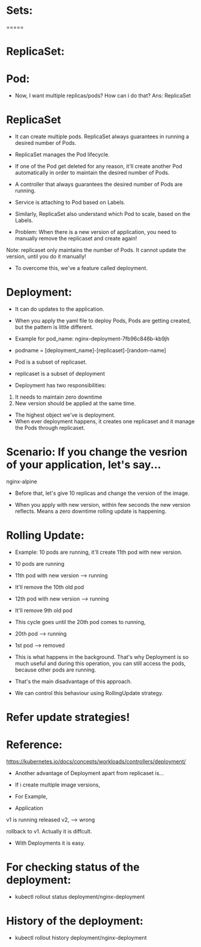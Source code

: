 # Sets:
  =====

# ReplicaSet:

# Pod:
* Now, 
I want multiple replicas/pods? How can i do that?
Ans: ReplicaSet

# ReplicaSet
* It can create multiple pods. ReplicaSet always guarantees in running a desired number of Pods.    

* ReplicaSet manages the Pod lifecycle.

* If one of the Pod get deleted for any reason, it'll create another Pod automatically in order to maintain the desired number of Pods.

* A controller that always guarantees the desired number of Pods are running.

* Service is attaching to Pod based on Labels. 
* Similarly, ReplicaSet also understand which Pod to scale, based on the Labels.


* Problem: When there is a new version of application, you need to manually remove the replicaset and create again!

Note: replicaset only maintains the number of Pods. It cannot update the version, until you do it manually!


* To overcome this, we've a feature called deployment.

# Deployment:
* It can do updates to the application.


* When you apply the yaml file to deploy Pods, Pods are getting created, but the pattern is little different.

* Example for pod_name: nginx-deployment-7fb96c846b-kb9jh

* podname = [deployment_name]-[replicaset]-[random-name]

* Pod is a subset of replicaset.
* replicaset is a subset of deployment


* Deployment has two responsibilities:

1. It needs to maintain zero downtime
2. New version should be applied at the same time.

* The highest object we've is deployment.
* When ever deployment happens, it creates one replicaset and it manage the Pods through replicaset.


# Scenario: If you change the vesrion of your application, let's say...

nginx-alpine


* Before that, let's give 10 replicas and change the version of the image.

* When you apply with new version, within few seconds the new version 
reflects. Means a zero downtime rolling update is happening.




# Rolling Update:
* Example: 10 pods are running, it'll create 11th pod with new version.

* 10 pods are running
* 11th pod with new version --> running
* It'll remove the 10th old pod
* 12th pod with new version --> running
* It'll remove 9th old pod

* This cycle goes until the 20th pod comes to running,

* 20th pod --> running
* 1st pod --> removed

* This is what happens in the background. That's why Deployment is so much useful and during this operation, you can still access the pods, because other pods are running.

* That's the main disadvantage of this approach. 

* We can control this behaviour using RollingUpdate strategy.


# Refer update strategies!




# Reference:
https://kubernetes.io/docs/concepts/workloads/controllers/deployment/


* Another advantage of Deployment apart from replicaset is...

* If i create multiple image versions,

* For Example,

* Application

v1 is running
released v2, --> wrong

rollback to v1. Actually it is diffcult.



* With Deployments it is easy.


# For checking status of the deployment:
* kubectl rollout status deployment/nginx-deployment


# History of the deployment:
* kubectl rollout history deployment/nginx-deployment